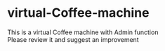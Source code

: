 # virtual-Coffee-machine
This is a virtual Coffee machine with Admin function  
Please review it and suggest an improvement
